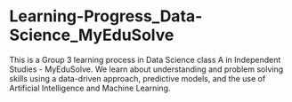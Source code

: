 # Learning-Progress_Data-Science_MyEduSolve
This is a Group 3 learning process in Data Science class A in Independent Studies - MyEduSolve. 
We learn about understanding and problem solving skills using a data-driven approach, predictive models, and the use of Artificial Intelligence and Machine Learning.
